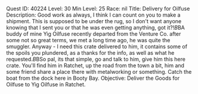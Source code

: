 Quest ID: 40224
Level: 30
Min Level: 25
Race: nil
Title: Delivery for Oilfuse
Description: Good work as always, I think I can count on you to make a shipment. This is supposed to be under the rug, so I don't want anyone knowing that I sent you or that he was even getting anything, got it?!$B$BA buddy of mine Yig Oilfuse recently departed from the Venture Co. after some not so great terms, we met a long time ago, he was quite the smuggler. Anyway - I need this crate delivered to him, it contains some of the spoils you plundered, as a thanks for the info, as well as what he requested.$B$BSo pal, its that simple, go and talk to him, give him this here crate. You'll find him in Ratchet, up the road from the town a bit, him and some friend share a place there with metalworking or something. Catch the boat from the dock here in Booty Bay.
Objective: Deliver the Goods for Oilfuse to Yig Oilfuse in Ratchet.
